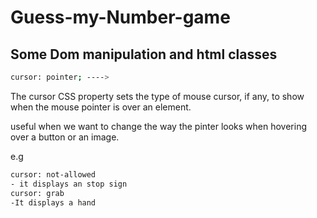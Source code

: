 # Guess-my-Number-game

## Some Dom manipulation and html classes

```sh
cursor: pointer; ---->
```

The cursor CSS property sets the type of mouse cursor, if any, to show when the mouse pointer is over an element.

useful when we want to change the way the pinter looks when hovering over a button or an image.

e.g

```sh
cursor: not-allowed
- it displays an stop sign
cursor: grab
-It displays a hand
```
